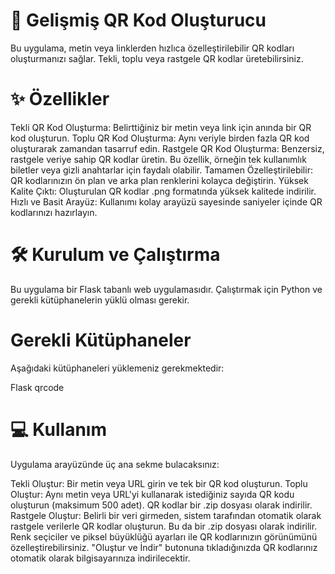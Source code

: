 # 🚀 Gelişmiş QR Kod Oluşturucu

Bu uygulama, metin veya linklerden hızlıca özelleştirilebilir QR kodları oluşturmanızı sağlar. Tekli, toplu veya rastgele QR kodlar üretebilirsiniz. 

# ✨ Özellikler

Tekli QR Kod Oluşturma: Belirttiğiniz bir metin veya link için anında bir QR kod oluşturun.
Toplu QR Kod Oluşturma: Aynı veriyle birden fazla QR kod oluşturarak zamandan tasarruf edin.
Rastgele QR Kod Oluşturma: Benzersiz, rastgele veriye sahip QR kodlar üretin. Bu özellik, örneğin tek kullanımlık biletler veya gizli anahtarlar için faydalı olabilir.
Tamamen Özelleştirilebilir: QR kodlarınızın ön plan ve arka plan renklerini kolayca değiştirin.
Yüksek Kalite Çıktı: Oluşturulan QR kodlar .png formatında yüksek kalitede indirilir.
Hızlı ve Basit Arayüz: Kullanımı kolay arayüzü sayesinde saniyeler içinde QR kodlarınızı hazırlayın.

# 🛠️ Kurulum ve Çalıştırma

Bu uygulama bir Flask tabanlı web uygulamasıdır. Çalıştırmak için Python ve gerekli kütüphanelerin yüklü olması gerekir.

# Gerekli Kütüphaneler

Aşağıdaki kütüphaneleri yüklemeniz gerekmektedir:

Flask
qrcode

# 💻 Kullanım

Uygulama arayüzünde üç ana sekme bulacaksınız:

Tekli Oluştur: Bir metin veya URL girin ve tek bir QR kod oluşturun.
Toplu Oluştur: Aynı metin veya URL'yi kullanarak istediğiniz sayıda QR kodu oluşturun (maksimum 500 adet). QR kodlar bir .zip dosyası olarak indirilir.
Rastgele Oluştur: Belirli bir veri girmeden, sistem tarafından otomatik olarak rastgele verilerle QR kodlar oluşturun. Bu da bir .zip dosyası olarak indirilir.
Renk seçiciler ve piksel büyüklüğü ayarları ile QR kodlarınızın görünümünü özelleştirebilirsiniz. "Oluştur ve İndir" butonuna tıkladığınızda QR kodlarınız otomatik olarak bilgisayarınıza indirilecektir.
